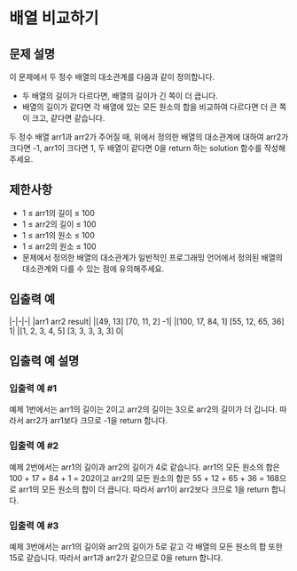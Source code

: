 # 배열 비교하기

## 문제 설명
이 문제에서 두 정수 배열의 대소관계를 다음과 같이 정의합니다.
- 두 배열의 길이가 다르다면, 배열의 길이가 긴 쪽이 더 큽니다.
- 배열의 길이가 같다면 각 배열에 있는 모든 원소의 합을 비교하여 다르다면 더 큰 쪽이 크고, 같다면 같습니다.

두 정수 배열 arr1과 arr2가 주어질 때, 위에서 정의한 배열의 대소관계에 대하여 arr2가 크다면 -1, arr1이 크다면 1, 두 배열이 같다면 0을 return 하는 solution 함수를 작성해 주세요.

## 제한사항
- 1 ≤ arr1의 길이 ≤ 100
- 1 ≤ arr2의 길이 ≤ 100
- 1 ≤ arr1의 원소 ≤ 100
- 1 ≤ arr2의 원소 ≤ 100
- 문제에서 정의한 배열의 대소관계가 일반적인 프로그래밍 언어에서 정의된 배열의 대소관계와 다를 수 있는 점에 유의해주세요.

## 입출력 예
|-|-|-|
|arr1	arr2	result|
|[49, 13]	[70, 11, 2]	-1|
|[100, 17, 84, 1]	[55, 12, 65, 36]	1|
|[1, 2, 3, 4, 5]	[3, 3, 3, 3, 3]	0|

## 입출력 예 설명

### 입출력 예 #1
예제 1번에서는 arr1의 길이는 2이고 arr2의 길이는 3으로 arr2의 길이가 더 깁니다. 따라서 arr2가 arr1보다 크므로 -1을 return 합니다.

### 입출력 예 #2
예제 2번에서는 arr1의 길이과 arr2의 길이가 4로 같습니다. arr1의 모든 원소의 합은 100 + 17 + 84 + 1 = 202이고 arr2의 모든 원소의 합은 55 + 12 + 65 + 36 = 168으로 arr1의 모든 원소의 합이 더 큽니다. 따라서 arr1이 arr2보다 크므로 1을 return 합니다.

### 입출력 예 #3
예제 3번에서는 arr1의 길이와 arr2의 길이가 5로 같고 각 배열의 모든 원소의 합 또한 15로 같습니다. 따라서 arr1과 arr2가 같으므로 0을 return 합니다.